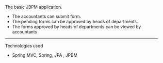 The basic JBPM application.

  * The accountants can submit form.
  * The pending forms can be approved by heads of departments.
  * The forms approved by heads of departments can be viewed by accountants


---

Technologies used
  * Spring MVC, Spring, JPA , JPBM